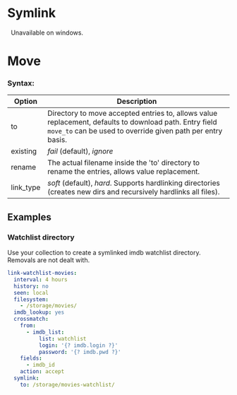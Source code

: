 # Symlink
<div class="alert alert-warning" role="alert">
  <span class="glyphicon glyphicon-info-sign"></span>
  &nbsp;
  Unavailable on windows.
</div>

# Move

### Syntax:

|Option|Description|
|---|---|
|to| Directory to move accepted entries to, allows value replacement, defaults to download path. Entry field `move_to` can be used to override given path per entry basis.|
|existing| *fail* (default), *ignore* |
|rename| The actual filename inside the 'to' directory to rename the entries, allows value replacement. |
|link_type| *soft* (default), *hard*. Supports hardlinking directories (creates new dirs and recursively hardlinks all files). |

## Examples


### Watchlist directory

Use your collection to create a symlinked imdb watchlist directory. Removals are not dealt with.

```yaml
link-watchlist-movies:
  interval: 4 hours
  history: no
  seen: local
  filesystem:
    - /storage/movies/
  imdb_lookup: yes
  crossmatch:
    from:
      - imdb_list:
          list: watchlist
          login: '{? imdb.login ?}'
          password: '{? imdb.pwd ?}'
    fields:
      - imdb_id
    action: accept
  symlink:
    to: /storage/movies-watchlist/
```